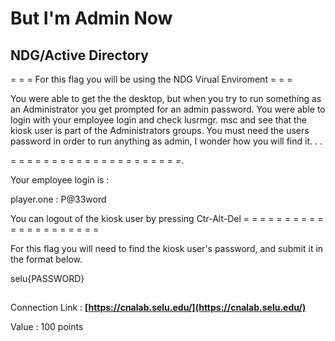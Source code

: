 # But I'm Admin Now
## NDG/Active Directory


= = = For this flag you will be using the NDG Virual Enviroment = = =

You were able to get the the desktop, but when you try to run something as an Administrator you get prompted for an admin password. You were able to login with your employee login and check lusrmgr. msc and see that the kiosk user is part of the Administrators groups. You must need the users password in order to run anything as admin, I wonder how you will find it. . . 

= = = = = = = = = = = = = = = = = = = = =.

Your employee login is : 

player.one : P@33word

You can logout of the kiosk user by pressing Ctr-Alt-Del
= = = = = = = = = = = = = = = = = = = = =

For this flag you will need to find the kiosk user's password, and submit it in the format below.

selu{PASSWORD}

##
Connection Link : 
**[https://cnalab.selu.edu/](https://cnalab.selu.edu/)**

Value : 100 points

